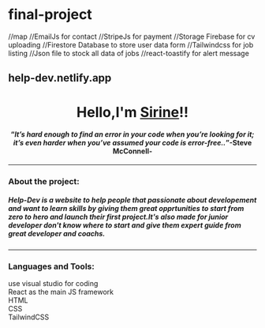 # final-project

//map
//EmailJs for contact
//StripeJs for payment
//Storage Firebase for cv uploading
//Firestore Database to store user data form
//Tailwindcss for job listing
//Json file to stock all data of jobs
//react-toastify for alert message


## help-dev.netlify.app


<h1 align="center"> Hello,I'm <a href="https://github.com/Sirine54" target="_blank"  align="center">Sirine</a>!!</h1>


<h4 align="center"><q><i>It’s hard enough to find an error in your code when you’re looking for it; it’s even harder when you’ve assumed your code is error-free..</i></q>-Steve McConnell-</h4>

<hr/>

### About the project:

<h5>
Help-Dev is a website to help people that passionate about developement and want to learn skills by giving them great opprtunities to start from zero to hero and launch their first project.It's also made for junior developer don't know where to start and give them expert guide from great developer and coachs.

</h5>

<hr />

### Languages and Tools:
use visual studio for coding
<br>
React as the main JS framework
<br>
HTML<br>
CSS<br>
TailwindCSS




